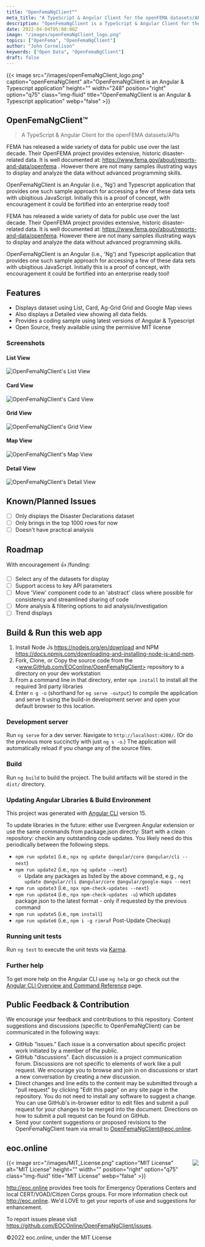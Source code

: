 ```yaml
---
title: "OpenFemaNgClient™"
meta_title: "A TypeScript & Angular Client for the openFEMA datasets/APIs"
description: "OpenFemaNgClient is a TypeScript & Angular Client for the openFEMA datasets/APIs"
date: 2022-04-04T05:00:00Z
image: "/images/openFemaNgClient_logo.png"
topics: ["OpenFema", "OpenFemaNgClient"]
author: "John Cornelison"
keywords: ["Open Data", "OpenFemaNgClient"]
draft: false
---
```


{{< image src="/images/openFemaNgClient_logo.png" caption="openFemaNgClient" alt="OpenFemaNgClient is an Angular & Typescript application" height="" width="248" position="right" option="q75" class="img-fluid" title="OpenFemaNgClient is an Angular & Typescript application"  webp="false" >}}

## OpenFemaNgClient™

> A TypeScript & Angular Client for the openFEMA datasets/APIs

FEMA has released a wide variety of data for public use over the last decade. Their OpenFEMA project provides extensive, historic disaster-related data. It is well documented at: https://www.fema.gov/about/reports-and-data/openfema . However there are not many samples illustrating ways to display and analyze the data without advanced programming skills.

OpenFemaNgClient is an Angular (i.e., ‘Ng’) and Typescript application that provides one such sample approach for accessing a few of these data sets with ubiqitious JavaScript. Initially this is a proof of concept, with encouragement it could be fortified into an enterprise ready tool!

<!-- https://docs.github.com/en/get-started/writing-on-github/getting-started-with-writing-and-formatting-on-github/basic-writing-and-formatting-syntax -->

<!-- picture>
 <source media="(prefers-color-scheme: dark)" srcset="YOUR-DARKMODE-IMAGE">
 <source media="(prefers-color-scheme: light)" srcset="YOUR-LIGHTMODE-IMAGE">
 <img alt="YOUR-ALT-TEXT" src="YOUR-DEFAULT-IMAGE">
</picture -->

FEMA has released a wide variety of data for public use over the last decade. Their OpenFEMA project provides extensive, historic disaster-related data. It is well documented at: <https://www.fema.gov/about/reports-and-data/openfema>. However there are not many samples illustrating ways to display and analyze the data without advanced programming skills.

OpenFemaNgClient is an Angular (i.e., 'Ng') and Typescript application that provides one such sample approach for accessing a few of these data sets with ubiqitious JavaScript. Initially this is a proof of concept, with encouragement it could be fortified into an enterprise ready tool!

## Features

- Displays dataset using List, Card, Ag-Grid Grid and Google Map views
- Also displays a Detailed view showing all data fields.
- Provides a coding sample using latest versions of Angular & Typescript
- Open Source, freely available using the permisive MIT license

### Screenshots

#### List View

![OpenFemaNgClient's List View](images/ListView.lg.png)

#### Card View

![OpenFemaNgClient's Card View](images/CardView.lg.png)

#### Grid View

![OpenFemaNgClient's Grid View](images/GridView.lg.png)

#### Map View

![OpenFemaNgClient's Map View](images/MapView.lg.png)

#### Detail View

![OpenFemaNgClient's Detail View](images/DetailView.lg.png)

## Known/Planned Issues

- [ ] Only displays the Disaster Declarations dataset
- [ ] Only brings in the top 1000 rows for now
- [ ] Doesn't have practical analysis

## Roadmap

With encouragement :+1: /funding:

- [ ] Select any of the datasets for display
- [ ] Support access to key API parameters
- [ ] Move 'View' component code to an 'abstract' class where possible for consistency and streamlined sharing of code
- [ ] More analysis & filtering options to aid analysis/investigation
- [ ] Trend displays

## Build & Run this web app

1. Install Node Js <https://nodejs.org/en/download> and NPM <https://docs.npmjs.com/downloading-and-installing-node-js-and-npm>.
2. Fork, Clone, or Copy the source code from the <www.GitHub.com/EOConline/OpenFemaNgClient> repository to a directory on your dev workstation
3. From a command line in that directory, enter `npm install` to install all the required 3rd party libraries
4. Enter `n g -o` (shorthand for `ng serve -output`) to compile the application and serve it using the build-in development server and open your default browser to this location.

### Development server

Run `ng serve` for a dev server. Navigate to `http://localhost:4200/`. (Or do the previous more succinctly with just `ng s -o`.) The application will automatically reload if you change any of the source files.

### Build

Run `ng build` to build the project. The build artifacts will be stored in the `dist/` directory.

### Updating Angular Libraries & Build Environment

This project was generated with [Angular CLI](https://github.com/angular/angular-cli) version 15.

To update libraries in the future: either use Evergreen Angular extension or use the same commands from package.json directly: Start with a clean repository: checkin any outstanding code updates. You likely need do this periodically between the following steps.

- `npm run update1` (i.e., `npx ng update @angular/core @angular/cli --next`)
- `npm run update2` (i.e., `npx ng update --next`)
  - Update any packages as listed by the above command, e.g., `ng update @angular/cli @angular/core @angular/google-maps --next`
- `npm run update3` (i.e., `npx npm-check-updates --next`)
- `npm run update4` (i.e., `npx npm-check-updates -u`) which updates package.json to the latest format - only if requested by the previous command
- `npm run update5` (i.e., `npm install`)
- `npm run update6` (i.e., `npm i -g rimraf` Post-Update Checkup)

### Running unit tests

Run `ng test` to execute the unit tests via [Karma](https://karma-runner.github.io).

### Further help

To get more help on the Angular CLI use `ng help` or go check out the [Angular CLI Overview and Command Reference](https://angular.io/cli) page.

## Public Feedback & Contribution

We encourage your feedback and contributions to this repository. Content suggestions and discussions (specific to OpenFemaNgClient) can be communicated in the following ways:

- GitHub “issues.” Each issue is a conversation about specific project work initiated by a member of the public.
- GitHub "discussions". Each discussion is a project communication forum. Discussions are not specific to elements of work like a pull request. We encourage you to browse and join in on discussions or start a new conversation by creating a new discussion.
- Direct changes and line edits to the content may be submitted through a "pull request" by clicking "Edit this page" on any site page in the repository. You do not need to install any software to suggest a change. You can use GitHub's in-browser editor to edit files and submit a pull request for your changes to be merged into the document. Directions on how to submit a pull request can be found on GitHub.
- Send your content suggestions or proposed revisions to the OpenFemaNgClient team via email to OpenFemaNgClient@eoc.online.

## eoc.online

<img align="right" src="./src/assets/imgs/MIT_License.png">
{{< image src="/images/MIT_License.png" caption="MIT License" alt="MIT License" height="" width="" position="right" option="q75" class="img-fluid" title="MIT License"  webp="false" >}}

<http://eoc.online> provides free tools for Emergency Operations Centers and local CERT/VOAD/Citizen Corps groups. For more information check out <http://eoc.online>. We'd LOVE to get your reports of use and suggestions for enhancement.

To report issues please visit <https://github.com/EOCOnline/OpenFemaNgClient/issues>.

©2022 eoc.online, under the MIT License
